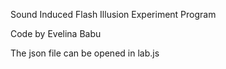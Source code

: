 Sound Induced Flash Illusion Experiment Program

Code by Evelina Babu

The json file can be opened in lab.js
